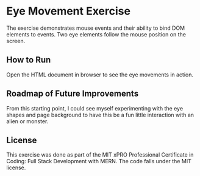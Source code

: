 # Eye Movement Exercise

The exercise demonstrates mouse events and their ability to bind DOM elements to events. Two eye elements follow the mouse position on the screen.

## How to Run

Open the HTML document in browser to see the eye movements in action.

## Roadmap of Future Improvements

From this starting point, I could see myself experimenting with the eye shapes and page background to have this be a fun little interaction with an alien or monster.

## License

This exercise was done as part of the MIT xPRO Professional Certificate in Coding: Full Stack Development with MERN. The code falls under the MIT license.
